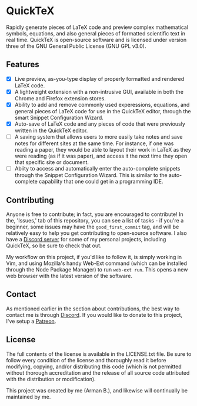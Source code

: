 # QuickTeX

Rapidly generate pieces of LaTeX code and preview complex mathematical symbols, equations, and also general pieces of formatted scientific text in real time. QuickTeX is open-source software and is licensed under version three of the GNU General Public License (GNU GPL v3.0).

## Features
- [x] Live preview, as-you-type display of properly formatted and rendered LaTeX code.
- [x] A lightweight extension with a non-intrusive GUI, available in both the Chrome and Firefox extension stores.
- [x] Ability to add and remove commonly used experessions, equations, and general pieces of LaTeX code for use in the QuickTeX editor, through the smart Snippet Configuration Wizard. 
- [x] Auto-save of LaTeX code and any pieces of code that were previously written in the QuickTeX editor.
- [ ] A saving system that allows users to more easily take notes and save notes for different sites at the same time. For instance, if one was reading a paper, they would be able to layout their work in LaTeX as they were reading (as if it was paper), and access it the next time they open that specific site or document.
- [ ] Abiity to access and automatically enter the auto-complete snippets through the Snippet Configuration Wizard. This is similar to the auto-complete capability that one could get in a programming IDE.

## Contributing
Anyone is free to contribute; in fact, you are encouraged to contribute! In the, 'Issues,' tab of this repository, you can see a list of tasks - if you're a beginner, some issues may have the ``good_first_commit`` tag, and will be relatively easy to help you get contributing to open-source software. I also have a [Discord server](https://discord.gg/6WhuVTc) for some of my personal projects, including QuickTeX, so be sure to check that out.

My workflow on this project, if you'd like to follow it, is simply working in Vim, and using Mozilla's handy Web-Ext command (which can be installed through the Node Package Manager) to run ``web-ext run``. This opens a new web browser with the latest version of the software.

## Contact
As mentioned earlier in the section about contributions, the best way to contact me is through [Discord](https://discord.gg/6WhuVTc). If you would like to donate to this project, I've setup a [Patreon](https://www.patreon.com/khr).

## License
The full contents of the license is available in the LICENSE.txt file. Be sure to follow every condition of the license and thoroughly read it before modifying, copying, and/or distributing this code (which is not permitted without thorough accreditation and the release of all source code attributed with the distribution or modification). 

This project was created by me (Arman B.), and likewise will continually be maintained by me.
